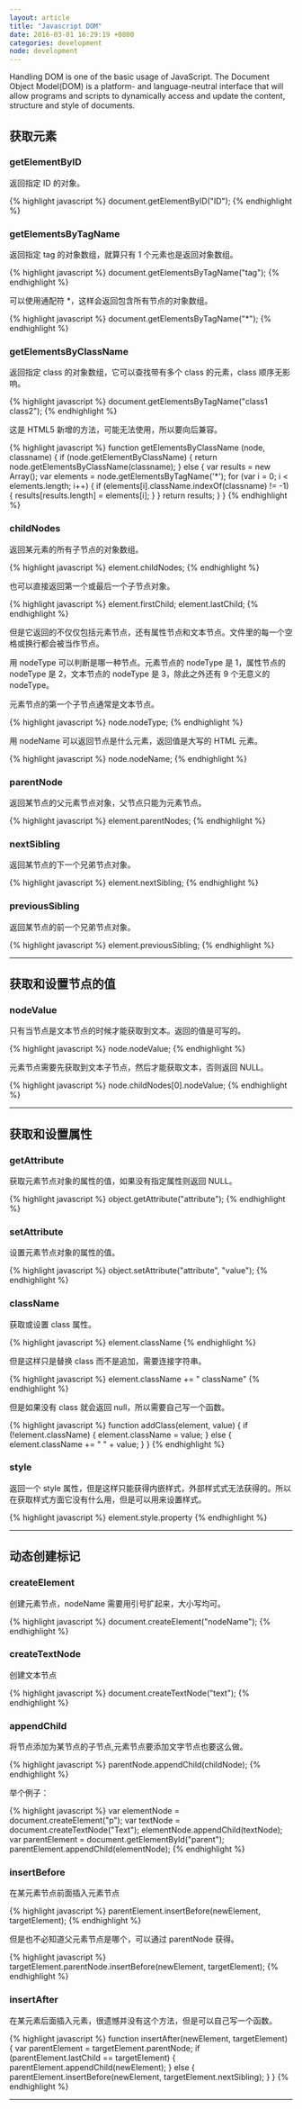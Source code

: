 ```yaml
---
layout: article
title: "Javascript DOM"
date: 2016-03-01 16:29:19 +0800
categories: development
node: development
---
```


Handling DOM is one of the basic usage of JavaScript. The Document Object Model(DOM) is a platform- and language-neutral interface that will allow programs and scripts to dynamically access and update the content, structure and style of documents.

## 获取元素

### getElementByID

返回指定 ID 的对象。

{% highlight javascript %}
document.getElementByID("ID");
{% endhighlight %}

### getElementsByTagName

返回指定 tag 的对象数组，就算只有 1 个元素也是返回对象数组。

{% highlight javascript %}
document.getElementsByTagName("tag");
{% endhighlight %}

可以使用通配符 *，这样会返回包含所有节点的对象数组。

{% highlight javascript %}
document.getElementsByTagName("*");
{% endhighlight %}

### getElementsByClassName

返回指定 class 的对象数组，它可以查找带有多个 class 的元素，class 顺序无影响。

{% highlight javascript %}
document.getElementsByTagName("class1 class2");
{% endhighlight %}

这是 HTML5 新增的方法，可能无法使用，所以要向后兼容。

{% highlight javascript %}
function getElementsByClassName (node, classname) {
    if (node.getElementByClassName) {
        return node.getElementsByClassName(classname);
    } else {
        var results = new Array();
        var elements = node.getElementsByTagName('*');
        for (var i = 0; i < elements.length; i++) {
            if (elements[i].className.indexOf(classname) != -1) {
                results[results.length] = elements[i];
            }
        }
        return results;
    }
}
{% endhighlight %}

### childNodes

返回某元素的所有子节点的对象数组。

{% highlight javascript %}
element.childNodes;
{% endhighlight %}

也可以直接返回第一个或最后一个子节点对象。

{% highlight javascript %}
element.firstChild;
element.lastChild;
{% endhighlight %}

但是它返回的不仅仅包括元素节点，还有属性节点和文本节点。文件里的每一个空格或换行都会被当作节点。

用 nodeType 可以判断是哪一种节点。元素节点的 nodeType 是 1，属性节点的 nodeType 是 2，文本节点的 nodeType 是 3，除此之外还有 9 个无意义的 nodeType。

元素节点的第一个子节点通常是文本节点。

{% highlight javascript %}
node.nodeType;
{% endhighlight %}

用 nodeName 可以返回节点是什么元素，返回值是大写的 HTML 元素。

{% highlight javascript %}
node.nodeName;
{% endhighlight %}

### parentNode

返回某节点的父元素节点对象，父节点只能为元素节点。

{% highlight javascript %}
element.parentNodes;
{% endhighlight %}

### nextSibling

返回某节点的下一个兄弟节点对象。

{% highlight javascript %}
element.nextSibling;
{% endhighlight %}

### previousSibling
返回某节点的前一个兄弟节点对象。

{% highlight javascript %}
element.previousSibling;
{% endhighlight %}

---

## 获取和设置节点的值

### nodeValue

只有当节点是文本节点的时候才能获取到文本。返回的值是可写的。

{% highlight javascript %}
node.nodeValue;
{% endhighlight %}

元素节点需要先获取到文本子节点，然后才能获取文本，否则返回 NULL。

{% highlight javascript %}
node.childNodes[0].nodeValue;
{% endhighlight %}

---

## 获取和设置属性

### getAttribute

获取元素节点对象的属性的值，如果没有指定属性则返回 NULL。

{% highlight javascript %}
object.getAttribute("attribute");
{% endhighlight %}

### setAttribute

设置元素节点对象的属性的值。

{% highlight javascript %}
object.setAttribute("attribute", "value");
{% endhighlight %}

### className

获取或设置 class 属性。

{% highlight javascript %}
element.className
{% endhighlight %}

但是这样只是替换 class 而不是追加，需要连接字符串。

{% highlight javascript %}
element.className += " className"
{% endhighlight %}

但是如果没有 class 就会返回 null，所以需要自己写一个函数。

{% highlight javascript %}
function addClass(element, value) {
    if (!element.className) {
        element.className = value;
    } else {
        element.className += " " + value;
    }
}
{% endhighlight %}

### style

返回一个 style 属性，但是这样只能获得内嵌样式，外部样式式无法获得的。所以在获取样式方面它没有什么用，但是可以用来设置样式。

{% highlight javascript %}
element.style.property
{% endhighlight %}

---

## 动态创建标记

### createElement

创建元素节点，nodeName 需要用引号扩起来，大小写均可。

{% highlight javascript %}
document.createElement("nodeName");
{% endhighlight %}

### createTextNode

创建文本节点

{% highlight javascript %}
document.createTextNode("text");
{% endhighlight %}

### appendChild

将节点添加为某节点的子节点,元素节点要添加文字节点也要这么做。

{% highlight javascript %}
parentNode.appendChild(childNode);
{% endhighlight %}

举个例子：

{% highlight javascript %}
var elementNode = document.createElement("p");
var textNode = document.createTextNode("Text");
elementNode.appendChild(textNode);
var parentElement = document.getElementById("parent");
parentElement.appendChild(elementNode);
{% endhighlight %}

### insertBefore

在某元素节点前面插入元素节点

{% highlight javascript %}
parentElement.insertBefore(newElement, targetElement);
{% endhighlight %}

但是也不必知道父元素节点是哪个，可以通过 parentNode 获得。

{% highlight javascript %}
targetElement.parentNode.insertBefore(newElement, targetElement);
{% endhighlight %}

### insertAfter

在某元素后面插入元素，很遗憾并没有这个方法，但是可以自己写一个函数。

{% highlight javascript %}
function insertAfter(newElement, targetElement) {
    var parentElement = targetElement.parentNode;
    if (parentElement.lastChild == targetElement) {
        parentElement.appendChild(newElement);
    } else {
        parentElement.insertBefore(newElement, targetElement.nextSibling);
    }
}
{% endhighlight %}

---
